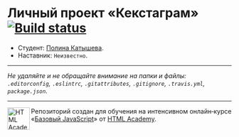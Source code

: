 # Личный проект «Кекстаграм» [![Build status][travis-image]][travis-url]

* Студент: [Полина Катышева](https://up.htmlacademy.ru/javascript/11/user/262423).
* Наставник: `Неизвестно`.

---

_Не удаляйте и не обращайте внимание на папки и файлы:_<br>
_`.editorconfig`, `.eslintrc`, `.gitattributes`, `.gitignore`, `.travis.yml`, `package.json`._

---

<a href="https://htmlacademy.ru/intensive/javascript"><img align="left" width="50" height="50" title="HTML Academy" src="https://up.htmlacademy.ru/static/img/intensive/javascript/logo-for-github.svg"></a>

Репозиторий создан для обучения на интенсивном онлайн‑курсе «[Базовый JavaScript](https://htmlacademy.ru/intensive/javascript)» от [HTML Academy](https://htmlacademy.ru).

[travis-image]: https://travis-ci.org/htmlacademy-javascript/262423-kekstagram.svg?branch=master
[travis-url]: https://travis-ci.org/htmlacademy-javascript/262423-kekstagram
